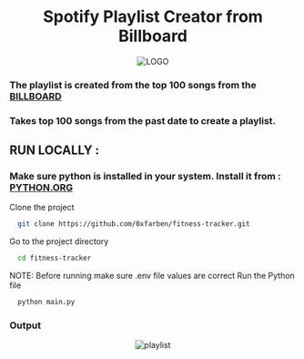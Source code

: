 <h1><center>Spotify Playlist Creator from Billboard</center></h1>
<div align="center">
  <a><img src="https://i.giphy.com/media/v1.Y2lkPTc5MGI3NjExZmY2MzMybzZ0NGZidmJmZzFlNjd5cjFrc2E2eWE5bm5qbHd0MzRjMSZlcD12MV9pbnRlcm5hbF9naWZfYnlfaWQmY3Q9cw/9XY47OBJKDdLKzpaUN/giphy.gif"alt="LOGO"></a>
</div>

### The playlist is created from the top 100 songs from the <a href="https://www.billboard.com/" >BILLBOARD</a>
### Takes top 100 songs from the past date to create a playlist.

## RUN LOCALLY :

### Make sure python is installed in your system.  Install it from : <a href="https://python.org/" >PYTHON.ORG</a>

Clone the project

```bash
  git clone https://github.com/0xfarben/fitness-tracker.git
```

Go to the project directory

```bash
  cd fitness-tracker
```

NOTE: Before running make sure .env file values are correct
Run the Python file

```bash
  python main.py
```



### Output
 <div align="center">
    <a><img src="https://iili.io/d3QRkSs.png" alt="playlist"/></a>
  </div>
